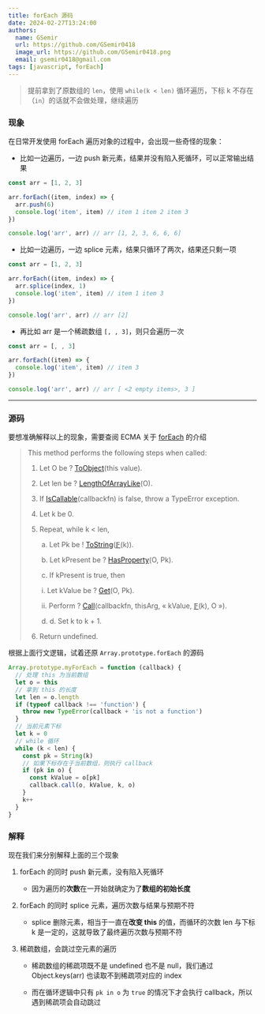 ```yaml
---
title: forEach 源码
date: 2024-02-27T13:24:00
authors:
  name: GSemir
  url: https://github.com/GSemir0418
  image_url: https://github.com/GSemir0418.png
  email: gsemir0418@gmail.com
tags: [javascript, forEach]
---
```


>提前拿到了原数组的 `len`，使用 `while(k < len)` 循环遍历，下标 k 不存在（`in`）的话就不会做处理，继续遍历

### 现象

在日常开发使用 forEach 遍历对象的过程中，会出现一些奇怪的现象：

- 比如一边遍历，一边 push 新元素，结果并没有陷入死循环，可以正常输出结果

```js
const arr = [1, 2, 3]

arr.forEach((item, index) => {
  arr.push(6)
  console.log('item', item) // item 1 item 2 item 3
})

console.log('arr', arr) // arr [1, 2, 3, 6, 6, 6]
```

- 比如一边遍历，一边 splice 元素，结果只循环了两次，结果还只剩一项

```js
const arr = [1, 2, 3]

arr.forEach((item, index) => {
  arr.splice(index, 1)
  console.log('item', item) // item 1 item 3
})

console.log('arr', arr) // arr [2]
```

- 再比如 arr 是一个稀疏数组 `[, , 3]`，则只会遍历一次

```js
const arr = [, , 3]

arr.forEach((item) => {
  console.log('item', item) // item 3
})

console.log('arr', arr) // arr [ <2 empty items>, 3 ]
```

-----

### 源码

要想准确解释以上的现象，需要查阅 ECMA 关于 [forEach](https://262.ecma-international.org/14.0/#sec-array.prototype.foreach) 的介绍

> This method performs the following steps when called:
>
> 1. Let O be ? [ToObject](https://262.ecma-international.org/14.0/#sec-toobject)(this value).
>
> 2. Let len be ? [LengthOfArrayLike](https://262.ecma-international.org/14.0/#sec-lengthofarraylike)(O).
>
> 3. If [IsCallable](https://262.ecma-international.org/14.0/#sec-iscallable)(callbackfn) is false, throw a TypeError exception.
>
> 4. Let k be 0.
>
> 5. Repeat, while k < len,
>
>    ​	a. Let Pk be ! [ToString](https://262.ecma-international.org/14.0/#sec-tostring)([𝔽](https://262.ecma-international.org/14.0/#𝔽)(k)).
>
>    ​	b. Let kPresent be ? [HasProperty](https://262.ecma-international.org/14.0/#sec-hasproperty)(O, Pk).
>
>    ​	c. If kPresent is true, then
>
>    ​		i. Let kValue be ? [Get](https://262.ecma-international.org/14.0/#sec-get-o-p)(O, Pk).
>
>    ​		ii. Perform ? [Call](https://262.ecma-international.org/14.0/#sec-call)(callbackfn, thisArg, « kValue, [𝔽](https://262.ecma-international.org/14.0/#𝔽)(k), O »).
>
>    ​	d. d. Set k to k + 1.
>
> 6. Return undefined.

根据上面行文逻辑，试着还原 `Array.prototype.forEach` 的源码

```js
Array.prototype.myForEach = function (callback) {
  // 处理 this 为当前数组
  let o = this
  // 拿到 this 的长度
  let len = o.length
  if (typeof callback !== 'function') {
    throw new TypeError(callback + 'is not a function')
  }
  // 当前元素下标
  let k = 0
  // while 循环
  while (k < len) {
    const pk = String(k)
    // 如果下标存在于当前数组，则执行 callback
    if (pk in o) {
      const kValue = o[pk]
      callback.call(o, kValue, k, o)
    }
    k++
  }
}
```

### 解释

现在我们来分别解释上面的三个现象

1. forEach 的同时 push 新元素，没有陷入死循环
   - 因为遍历的**次数**在一开始就确定为了**数组的初始长度**

2. forEach 的同时 splice 元素，遍历次数与结果与预期不符
   - splice 删除元素，相当于一直在**改变 this** 的值，而循环的次数 len 与下标 k 是一定的，这就导致了最终遍历次数与预期不符

3. 稀疏数组，会跳过空元素的遍历

   - 稀疏数组的稀疏项既不是 undefined 也不是 null，我们通过 Object.keys(arr) 也读取不到稀疏项对应的 index

   - 而在循环逻辑中只有 `pk in o` 为 `true` 的情况下才会执行 callback，所以遇到稀疏项会自动跳过